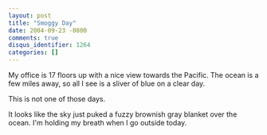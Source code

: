 ```yaml
---
layout: post
title: "Smoggy Day"
date: 2004-09-23 -0800
comments: true
disqus_identifier: 1264
categories: []
---
```

My office is 17 floors up with a nice view towards the Pacific. The
ocean is a few miles away, so all I see is a sliver of blue on a clear
day.

This is not one of those days.

It looks like the sky just puked a fuzzy brownish gray blanket over the
ocean. I'm holding my breath when I go outside today.

